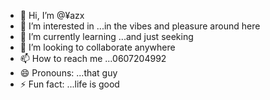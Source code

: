 - 👋 Hi, I’m @¥azx
- 👀 I’m interested in ...in the vibes and pleasure around here
- 🌱 I’m currently learning ...and just seeking 
- 💞️ I’m looking to collaborate anywhere 
- 📫 How to reach me ...0607204992 
- 😄 Pronouns: ...that guy
- ⚡ Fun fact: ...life is good 

<!---
ThechoosenGuyRSA/ThechoosenGuyRSA is a ✨ special ✨ repository because its `README.md` (this file) appears on your GitHub profile.
You can click the Preview link to take a look at your changes.
--->
